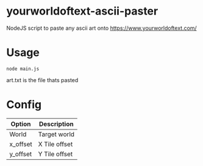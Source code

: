# yourworldoftext-ascii-paster

NodeJS script to paste any ascii art onto https://www.yourworldoftext.com/

# Usage

`node main.js`

art.txt is the file thats pasted

# Config

| Option      | Description    |
| ----------- | -------------- |
| World       | Target world   |
| x_offset    | X Tile offset  |
| y_offset    | Y Tile offset  |
